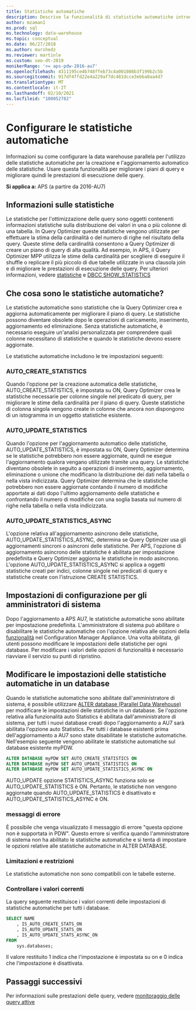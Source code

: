 ```yaml
---
title: Statistiche automatiche
description: Descrive la funzionalità di statistiche automatiche introdotta nel sistema di piattaforma di analisi AU7.
author: mzaman1
ms.prod: sql
ms.technology: data-warehouse
ms.topic: conceptual
ms.date: 06/27/2018
ms.author: murshedz
ms.reviewer: martinle
ms.custom: seo-dt-2019
monikerRange: '>= aps-pdw-2016-au7'
ms.openlocfilehash: 4311195ce4b748ffeb73c4a001086b3f199b2c5b
ms.sourcegitcommit: 917df4ffd22e4a229af7dc481dcce3ebba0aa4d7
ms.translationtype: MT
ms.contentlocale: it-IT
ms.lasthandoff: 02/10/2021
ms.locfileid: "100052782"
---
```

# <a name="configure-auto-statistics"></a>Configurare le statistiche automatiche

Informazioni su come configurare la data warehouse parallela per l'utilizzo delle statistiche automatiche per la creazione e l'aggiornamento automatico delle statistiche.  Usare questa funzionalità per migliorare i piani di query e migliorare quindi le prestazioni di esecuzione delle query.

**Si applica a:** APS (a partire da 2016-AU7)

## <a name="what-are-statistics"></a>Informazioni sulle statistiche
Le statistiche per l'ottimizzazione delle query sono oggetti contenenti informazioni statistiche sulla distribuzione dei valori in una o più colonne di una tabella. In Query Optimizer queste statistiche vengono utilizzate per effettuare la stima della cardinalità o del numero di righe nel risultato della query. Queste stime della cardinalità consentono a Query Optimizer di creare un piano di query di alta qualità. Ad esempio, in APS, il Query Optimizer MPP utilizza le stime della cardinalità per scegliere di eseguire il shuffle o replicare il più piccolo di due tabelle utilizzate in una clausola join e di migliorare le prestazioni di esecuzione delle query.  Per ulteriori informazioni, vedere [statistiche](../relational-databases/statistics/statistics.md) e [DBCC SHOW_STATISTICS](../t-sql/database-console-commands/dbcc-show-statistics-transact-sql.md)

## <a name="what-are-auto-statistics"></a>Che cosa sono le statistiche automatiche?
Le statistiche automatiche sono statistiche che la Query Optimizer crea e aggiorna automaticamente per migliorare il piano di query. Le statistiche possono diventare obsolete dopo le operazioni di caricamento, inserimento, aggiornamento ed eliminazione. Senza statistiche automatiche, è necessario eseguire un'analisi personalizzata per comprendere quali colonne necessitano di statistiche e quando le statistiche devono essere aggiornate.

Le statistiche automatiche includono le tre impostazioni seguenti: 

### <a name="auto_create_statistics"></a>AUTO_CREATE_STATISTICS
Quando l'opzione per la creazione automatica delle statistiche, AUTO_CREATE_STATISTICS, è impostata su ON, Query Optimizer crea le statistiche necessarie per colonne singole nel predicato di query, per migliorare le stime della cardinalità per il piano di query. Queste statistiche di colonna singola vengono create in colonne che ancora non dispongono di un istogramma in un oggetto statistiche esistente.

### <a name="auto_update_statistics"></a>AUTO_UPDATE_STATISTICS 
Quando l'opzione per l'aggiornamento automatico delle statistiche, AUTO_UPDATE_STATISTICS, è impostata su ON, Query Optimizer determina se le statistiche potrebbero non essere aggiornate, quindi ne esegue l'aggiornamento qualora vengano utilizzate tramite una query. Le statistiche diventano obsolete in seguito a operazioni di inserimento, aggiornamento, eliminazione o unione che modificano la distribuzione dei dati nella tabella o nella vista indicizzata. Query Optimizer determina che le statistiche potrebbero non essere aggiornate contando il numero di modifiche apportate ai dati dopo l'ultimo aggiornamento delle statistiche e confrontando il numero di modifiche con una soglia basata sul numero di righe nella tabella o nella vista indicizzata.

### <a name="auto_update_statistics_async"></a>AUTO_UPDATE_STATISTICS_ASYNC
L'opzione relativa all'aggiornamento asincrono delle statistiche, AUTO_UPDATE_STATISTICS_ASYNC, determina se Query Optimizer usa gli aggiornamenti sincroni o asincroni delle statistiche. Per APS, l'opzione di aggiornamento asincrono delle statistiche è abilitata per impostazione predefinita e Query Optimizer aggiorna le statistiche in modo asincrono. L'opzione AUTO_UPDATE_STATISTICS_ASYNC si applica a oggetti statistiche creati per indici, colonne singole nei predicati di query e statistiche create con l'istruzione CREATE STATISTICS.

## <a name="configuration-settings-for-system-administrators"></a>Impostazioni di configurazione per gli amministratori di sistema
Dopo l'aggiornamento a APS AU7, le statistiche automatiche sono abilitate per impostazione predefinita. L'amministratore di sistema può abilitare o disabilitare le statistiche automatiche con l'opzione relativa alle opzioni della [funzionalità](appliance-feature-switch.md) nel Configuration Manager Appliance.  Una volta abilitata, gli utenti possono modificare le impostazioni delle statistiche per ogni database.
Per modificare i valori delle opzioni di funzionalità è necessario riavviare il servizio su punti di ripristino.

## <a name="change-auto-statistics-settings-on-a-database"></a>Modificare le impostazioni delle statistiche automatiche in un database
Quando le statistiche automatiche sono abilitate dall'amministratore di sistema, è possibile utilizzare [ALTER database (Parallel Data Warehouse)](../t-sql/statements/alter-database-transact-sql.md?tabs=sqlpdw) per modificare le impostazioni delle statistiche in un database. Se l'opzione relativa alla funzionalità auto Statistics è abilitata dall'amministratore di sistema, per tutti i nuovi database creati dopo l'aggiornamento a AU7 sarà abilitata l'opzione auto Statistics. Per tutti i database esistenti prima dell'aggiornamento a AU7 sono state disabilitate le statistiche automatiche. Nell'esempio seguente vengono abilitate le statistiche automatiche sul database esistente myPDW.

```sql
ALTER DATABASE myPDW SET AUTO_CREATE_STATISTICS ON
ALTER DATABASE myPDW SET AUTO_UPDATE_STATISTICS ON 
ALTER DATABASE myPDW SET AUTO_UPDATE_STATISTICS_ASYNC ON
```
 
AUTO_UPDATE opzione STATISTICS_ASYNC funziona solo se AUTO_UPDATE_STATISTICS è ON.  Pertanto, le statistiche non vengono aggiornate quando AUTO_UPDATE_STATISTICS è disattivato e AUTO_UPDATE_STATISTICS_ASYNC è ON. 

### <a name="error-messages"></a>messaggi di errore
È possibile che venga visualizzato il messaggio di errore "questa opzione non è supportata in PDW".  Questo errore si verifica quando l'amministratore di sistema non ha abilitato le statistiche automatiche e si tenta di impostare le opzioni relative alle statistiche automatiche in ALTER DATABASE. 

### <a name="limitations-and-restrictions"></a>Limitazioni e restrizioni
Le statistiche automatiche non sono compatibili con le tabelle esterne. 

### <a name="check-the-current-values"></a>Controllare i valori correnti
La query seguente restituisce i valori correnti delle impostazioni di statistiche automatiche per tutti i database.

```sql
SELECT NAME
    , IS_AUTO_CREATE_STATS_ON 
    , IS_AUTO_UPDATE_STATS_ON
    , IS_AUTO_UPDATE_STATS_ASYNC_ON
FROM
    sys.databases;
```

Il valore restituito 1 indica che l'impostazione è impostata su on e 0 indica che l'impostazione è disattivata. 

## <a name="next-steps"></a>Passaggi successivi
Per informazioni sulle prestazioni delle query, vedere [monitoraggio delle query attive](monitoring-active-queries.md)
